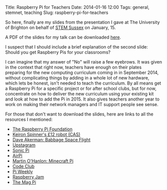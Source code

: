 Title: Raspberry Pi for Teachers
Date: 2014-01-16 12:00
Tags: general, stemnet, teaching
Slug: raspberry-pi-for-teachers

So here, finally are my slides from the presentation I gave at The University of Brighton on behalf of [STEM Sussex](http://www.stemsussex.co.uk/) on January, 15.

A PDF of the slides for my talk can be downloaded [here](/static/pdfs/RaspberryPiForTeachers.pdf).

I suspect that I should include a brief explanation of the second slide: Should you get Raspberry Pis for your classrooms?

I can imagine that my answer of "No" will raise a few eyebrows. It was given in the context that right now, teachers have enough on their plates preparing for the new computing curriculum coming in in September 2014, without complicating things by adding in a whole lot of new hardware, which lets be honest, isn't needed to teach the curriculum. By all means get a Raspberry Pi for a specific project or for after school clubs, but for now, concentrate on how to deliver the new curriculum using your existing kit and look at how to add the Pi in 2015. It also gives teachers another year to work on making their network managers and IT support people see sense.

For those that don't want to download the slides, here are links to all the resources I mentioned:

- [The Raspberry Pi Foundation](http://www.raspberrypi.org)
- [Keiron Spinner's £12 robot (CAS)](http://community.computingatschool.org.uk/resources/1347)
- [Dave Akerman: Babbage Space Flight](http://www.daveakerman.com)
- [Upstagram](http://hackerloop.com/upstagram/)
- [Sonic Pi](http://www.cl.cam.ac.uk/projects/raspberrypi/sonicpi/)
- [AirPi](http://airpi.es)
- [Martin O'Hanlon: Minecraft Pi](http://www.stufaboutcode.com)
- [Code Club](http://github.com/codeclub)
- [Pi Weekly](http://piweekly.net)
- [Raspberry Jam](http://raspberryjam.org.uk)
- [The Mag Pi](http://themagpi.com)
